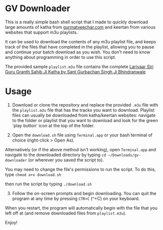 # GV Downloader

This is a really simple bash shell script that I made to quickly download large amounts of katha from [gurmatveechar.com](https://www.gurmatveechar.com) and keertan from various websites that support m3u playlists.

It can be used to download the contents of any m3u playlist file, and keeps track of the files that have completed in the playlist, allowing you to pause and continue your batch download as you wish. You don't need to know anything about programming in order to use this script.

The provided sample `playlist.m3u` file contains the complete [Larivaar Siri Guru Granth Sahib Ji Katha by Sant Gurbachan Singh Ji Bhindranwale](http://www.gurmatveechar.com/audio.php?q=f&f=%2FKatha%2F01_Puratan_Katha%2FSant_Gurbachan_Singh_%28Bhindran_wale%29%2FGuru_Granth_Sahib_Larivaar_Katha)

# Usage

1. Download or clone the repository and replace the provided `.m3u` file with the `playlist.m3u` file that has the tracks you want to download. Playlist files can usually be downloaded from katha/keertan websites: navigate to the folder or playlist that you want to download and look for the green 'play button' icon at the top of the folder.

2. Open the `download.sh` file using `Terminal.app` or your bash terminal of choice (right-click > Open As).

Alternatively (or if the above method isn't working), open `Terminal.app` and navigate to the downloaded directory by typing
`cd ~/Downloads/gv-downloader`
(or wherever you saved the script to).

You may need to change the file's permissions to run the script. To do this, type 
`chmod a+x download.sh`

then run the script by typing 
`./download.sh`

3. Follow the on-screen prompts and begin downloading. You can quit the program at any time by pressing `CTR+C` (^+C) on your keyboard. 

When you restart, the program will automatically begin with the file that you left off at (and remove downloaded files from `playlist.m3u`).

Enjoy!
